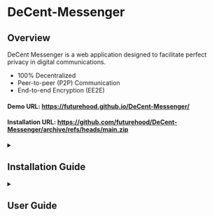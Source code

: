# DeCent-Messenger

## Overview

DeCent Messenger is a web application designed to facilitate perfect privacy in digital communications.

- 100% Decentralized
- Peer-to-peer (P2P) Communication
- End-to-end Encryption (EE2E)

#### Demo URL: https://futurehood.github.io/DeCent-Messenger/

#### Installation URL: https://github.com/futurehood/DeCent-Messenger/archive/refs/heads/main.zip

<details>
  <summary>
    <h2>Installation Guide</h2>
  </summary>
  <p>To install DeCent Messenger locally using DeCent-Core, follow these steps:</p>
  <table>
    <tr>
      <td>
        <img src="readme/decent-messenger-install-1.png">
      </td>
      <td>
        <img src="readme/decent-messenger-install-2.png">
      </td>
      <td>
        <img src="readme/decent-messenger-install-3.png">
      </td>
      <td>
        <img src="readme/decent-messenger-install-4.png">
      </td>
      <td>
        <img src="readme/decent-messenger-install-5.png">
      </td>
      <td>
        <img src="readme/decent-messenger-install-6.png">
      </td>
    </tr>
  </table>
  <ol>
    <li>Open DeCent-Core and navigate to the Apps section. Use the <b><i>Add App</i></b> button to open the installation dialog.</li>
    <li>Paste the Installation URL of the DeCent-Messenger repository ZIP into the prompt.</li>
    <li>Wait while DeCent-Core fetches the application files and reads the manifest.</li>
    <li>Authorize DeCent Messenger when the prompt appears.</li>
    <li>Now DeCent-Core is installed locally.</li>
    <li>Manage the installation by opening the app options. The application can also be launched here when the DeCent-Core server is running.</li>
  </ol>
</details>
<details>
  <summary>
    <h2>User Guide</h2>
  </summary>
  <h3>Signing In</h3>
  <p>Upon opening the application, you will be prompted to sign in. Select the desired profile to continue. If necessary, create a new profile.</p>
  <img src="readme/screens-how-to-3.png" width="600">
  <h3>Creating a Profile</h3>
  <ol>
    <li>
      <p>To create a profile, use the ***Create a new profile*** button on the Sign In dialog.</p>
      <img src="readme/screens-how-to-1.png" width="600">
    </li>
    <li>
      <p>Fill in the details, and use the ***Save*** button to submit the form.</p>
      <img src="readme/screens-how-to-2.png" width="600">
    </li>
    <li></li>
  </ol>
</details>






